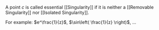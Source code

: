 A point $c$ is called essential [[Singularity]] if it is neither a [[Removable Singularity]] nor [[Isolated Singularity]].

For example: $e^\frac{1}{z}$, $\sin\left( \frac{1}{z} \right)$, ...
